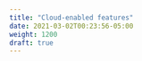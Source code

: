 ```yaml
---
title: "Cloud-enabled features"
date: 2021-03-02T00:23:56-05:00
weight: 1200
draft: true
---
```




